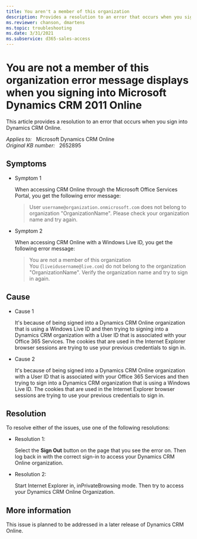 ```yaml
---
title: You aren't a member of this organization
description: Provides a resolution to an error that occurs when you sign into Dynamics CRM Online.
ms.reviewer: chanson, dmartens
ms.topic: troubleshooting
ms.date: 3/31/2021
ms.subservice: d365-sales-access
---
```

# You are not a member of this organization error message displays when you signing into Microsoft Dynamics CRM 2011 Online

This article provides a resolution to an error that occurs when you sign into Dynamics CRM Online.

_Applies to:_ &nbsp; Microsoft Dynamics CRM Online  
_Original KB number:_ &nbsp; 2652895

## Symptoms

- Symptom 1

    When accessing CRM Online through the Microsoft Office Services Portal, you get the following error message:

    > User `username@organization.onmicrosoft.com` does not belong to organization "OrganizationName". Please check your organization name and try again.

- Symptom 2

    When accessing CRM Online with a Windows Live ID, you get the following error message:

    > You are not a member of this organization  
    You (`liveidusername@live.com`) do not belong to the organization "OrganizationName". Verify the organization name and try to sign in again.

## Cause

- Cause 1

    It's because of being signed into a Dynamics CRM Online organization that is using a Windows Live ID and then trying to signing into a Dynamics CRM organization with a User ID that is associated with your Office 365 Services. The cookies that are used in the Internet Explorer browser sessions are trying to use your previous credentials to sign in.

- Cause 2

    It's because of being signed into a Dynamics CRM Online organization with a User ID that is associated with your Office 365 Services and then trying to sign into a Dynamics CRM organization that is using a Windows Live ID. The cookies that are used in the Internet Explorer browser sessions are trying to use your previous credentials to sign in.

## Resolution

To resolve either of the issues, use one of the following resolutions:

- Resolution 1:

    Select the **Sign Out** button on the page that you see the error on. Then log back in with the correct sign-in to access your Dynamics CRM Online organization.

- Resolution 2:

    Start Internet Explorer in, inPrivateBrowsing mode. Then try to access your Dynamics CRM Online Organization.

## More information

This issue is planned to be addressed in a later release of Dynamics CRM Online.

